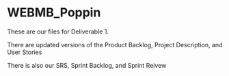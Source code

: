 # WEBMB_Poppin
These are our files for Deliverable 1.

There are updated versions of the Product Backlog, Project Description, and User Stories

There is also our SRS, Sprint Backlog, and Sprint Reivew
